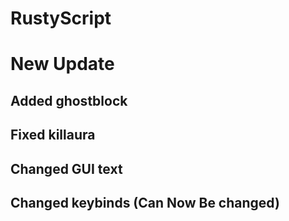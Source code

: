 # RustyScript

# New Update
## Added ghostblock
## Fixed killaura
## Changed GUI text
## Changed keybinds (Can Now Be changed)
